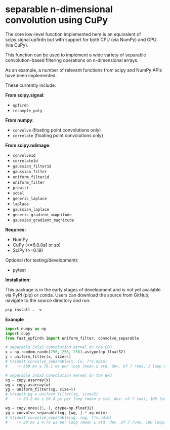 # separable n-dimensional convolution using CuPy

The core low-level function implemented here is an equivalent of
scipy.signal.upfirdn but with support for both CPU (via NumPy) and GPU
(via CuPy).

This function can be used to implement a wide variety of separable
convolution-based filtering operations on n-dimensional arrays.

As an example, a number of relevant functions from scipy and NumPy APIs have
been implemented.

These currently include:

**From scipy.signal**:

   - ``upfirdn``
   - ``resample_poly``

**From numpy**:

   - ``convolve`` (floating point convolutions only)
   - ``correlate`` (floating point convolutions only)

**From scipy.ndimage**:

   - ``convolve1d``
   - ``correlate1d``
   - ``gaussian_filter1d``
   - ``gaussian_filter``
   - ``uniform_filter1d``
   - ``uniform_filter``
   - ``prewitt``
   - ``sobel``
   - ``generic_laplace``
   - ``laplace``
   - ``gaussian_laplace``
   - ``generic_gradient_magnitude``
   - ``gaussian_gradient_magnitude``

**Requires:**

- NumPy
- CuPy  (>=6.0.0a1 or so)
- SciPy (>=0.19)

Optional (for testing/development):

- pytest

**Installation:**

This package is in the early stages of development and is not yet available via
PyPI (pip) or conda. Users can download the source from GitHub, navigate to the
source directory and run:

```Python
pip install . -v
```

**Example**
```Python
import numpy as np
import cupy
from fast_upfirdn import uniform_filter, convolve_separable

# separable 5x5x5 convolution kernel on the CPU
x = np.random.randn(256, 256, 256).astype(np.float32)
y = uniform_filter(x, size=5)
# %timeit convolve_separable(x, [w, ]*x.ndim)
#    -> 669 ms ± 70.1 ms per loop (mean ± std. dev. of 7 runs, 1 loop each)

# separable 5x5x5 convolution kernel on the GPU
xg = cupy.asarray(x)
wg = cupy.asarray(w)
yg = uniform_filter(xg, size=5)
# %timeit yg = uniform_filter(xg, size=5)
#    -> 33.2 ms ± 20.4 µs per loop (mean ± std. dev. of 7 runs, 100 loops each)

wg = cupy.ones((5, ), dtype=np.float32)
yg = convolve_separable(xg, [wg, ] * xg.ndim)
# %timeit convolve_separable(xg, [wg, ]*x.ndim)
#    -> 20 ms ± 4.79 µs per loop (mean ± std. dev. of 7 runs, 100 loops each)
```
